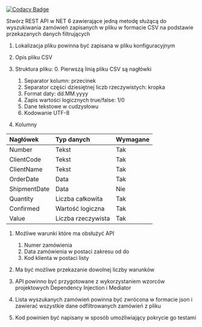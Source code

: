 [![Codacy Badge](https://app.codacy.com/project/badge/Grade/9d62951e6c1140bd9b8f6e68b20d0a2f)](https://app.codacy.com/gh/LPiotr/SearchPurchaseOrder/dashboard?utm_source=gh&utm_medium=referral&utm_content=&utm_campaign=Badge_grade)

Stwórz REST API w NET 6 zawierające jedną metodę służącą do wyszukiwania zamówień zapisanych w pliku w formacie CSV na podstawie przekazanych danych filtrujących

1.  Lokalizacja pliku powinna być zapisana w pliku konfiguracyjnym
1.  Opis pliku CSV

   1. Struktura pliku:
      0. Pierwszą linią pliku CSV są nagłówki
      1. Separator kolumn: przecinek
      2. Separator części dziesiętnej liczb rzeczywistych: kropka
      4. Format daty: dd.MM.yyyy
      5. Zapis wartości logicznych true/false: 1/0
      6. Dane tekstowe w cudzysłowu
      7. Kodowanie UTF-8

   1. Kolumny

| Nagłówek     | Typ danych         | Wymagane |
| :----------- | :----------------- | :------- |
| Number       | Tekst              | Tak      |
| ClientCode   | Tekst              | Tak      |
| ClientName   | Tekst              | Tak      |
| OrderDate    | Data               | Tak      |
| ShipmentDate | Data               | Nie      |
| Quantity     | Liczba całkowita   | Tak      |
| Confirmed    | Wartość logiczna   | Tak      |
| Value        | Liczba rzeczywista | Tak      |

1. Możliwe warunki które ma obsłużyć API
   1. Numer zamówienia
   1. Data zamówienia w postaci zakresu od do
   1. Kod klienta w postaci listy
1. Ma być możliwe przekazanie dowolnej liczby warunków
1. API powinno być przygotowane z wykorzystaniem wzorców projektowych Dependency Injection i Mediator

1. Lista wyszukanych zamówień powinna być zwrócona w formacie json i zawierać wszystkie dane odfiltrowanych zamówień z pliku

1. Kod powinien być napisany w sposób umożliwiający pokrycie go testami

